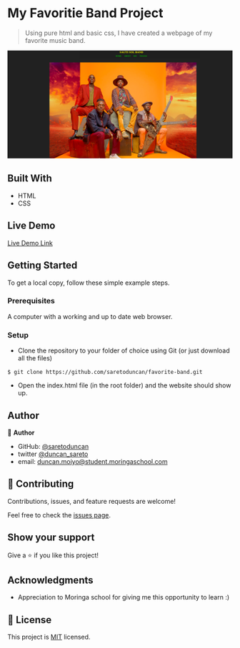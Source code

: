 

# My Favoritie Band Project

> Using pure html and basic css, I have created a webpage of my favorite music band.

![screenshot](images/screenshoot.png)


## Built With

- HTML
- CSS
 

## Live Demo

[Live Demo Link]( https://saretoduncan.github.io/favorite-band/)


## Getting Started

To get a local copy, follow these simple example steps.

### Prerequisites

A computer with a working and up to date web browser.

### Setup

- Clone the repository to your folder of choice using Git (or just download all the files)
```
$ git clone https://github.com/saretoduncan/favorite-band.git

```
- Open the index.html file (in the root folder) and the website should show up.

## Author

👤 **Author**

- GitHub: [@saretoduncan](https://github.com/saretoduncan)
- twitter [@duncan_sareto](https://twitter.com/duncan_sareto)
- email: duncan.moiyo@student.moringaschool.com





## 🤝 Contributing

Contributions, issues, and feature requests are welcome!

Feel free to check the [issues page](ISSUE_TEMPLATE/feature_request.md).

## Show your support

Give a ⭐️ if you like this project!

## Acknowledgments

- Appreciation to  Moringa school for giving me this opportunity to learn :)

## 📝 License

This project is [MIT](LICENCE) licensed.
